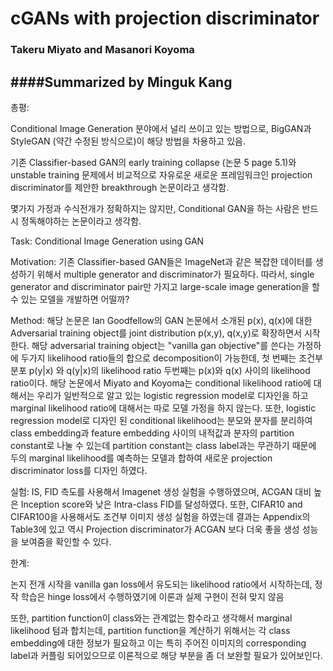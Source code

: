 # cGANs with projection discriminator
### Takeru Miyato and Masanori Koyoma
####Summarized by Minguk Kang
---
총평: 
	
Conditional Image Generation 분야에서 널리 쓰이고 있는 방법으로, BigGAN과 StyleGAN (약간 수정된 방식으로)이 해당 방법을 차용하고 있음. 

기존 Classifier-based GAN의 early training collapse (논문 5 page 5.1)와 unstable training 문제에서 비교적으로 자유로운 새로운 프레임워크인 projection discriminator를 제안한 breakthrough 논문이라고 생각함.
	
몇가지 가정과 수식전개가 정확하지는 않지만, Conditional GAN을 하는 사람은 반드시 정독해야하는 논문이라고 생각함.

Task: Conditional Image Generation using GAN
 
Motivation: 기존 Classifier-based GAN들은 ImageNet과 같은 복잡한 데이터를 생성하기 위해서 multiple generator and discriminator가 필요하다. 따라서, single generator and discriminator pair만 가지고 large-scale image generation을 할 수 있는 모델을 개발하면 어떨까?
 
Method: 해당 논문은 Ian Goodfellow의 GAN 논문에서 소개된 p(x), q(x)에 대한 Adversarial training object를 joint distribution p(x,y), q(x,y)로 확장하면서 시작한다. 해당 adversarial training object는 "vanilla gan objective"를 쓴다는 가정하에 두가지 likelihood ratio들의 합으로 decomposition이 가능한데, 첫 번째는 조건부 분포 p(y|x) 와 q(y|x)의 likelihood ratio 두번째는 p(x)와 q(x) 사이의 likelihood ratio이다. 해당 논문에서 Miyato and Koyoma는 conditional likelihood ratio에 대해서는 우리가 일반적으로 알고 있는 logistic regression model로 디자인을 하고 marginal likelihood ratio에 대해서는 따로 모델 가정을 하지 않는다. 또한, logistic regression model로 디자인 된 conditional likelihood는 분모와 분자를 분리하여 class embedding과 feature embedding 사이의 내적값과 분자의 partition constant로 나눌 수 있는데 partition constant는 class label과는 무관하기 때문에 두의 marginal likelihood를 예측하는 모델과 합하여 새로운 projection discriminator loss를 디자인 하였다. 
 
실험: IS, FID 측도를 사용해서 Imagenet 생성 실험을 수행하였으며, ACGAN 대비 높은 Inception score와 낮은 Intra-class FID를 달성하였다. 또한, CIFAR10 and CIFAR100을 사용해서도 조건부 이미지 생성 실험을 하였는데 결과는 Appendix의 Table3에 있고 역시 Projection discriminator가 ACGAN 보다 더욱 좋을 생성 성능을 보여줌을 확인할 수 있다.
 
한계:
	
논지 전개 시작을 vanilla gan loss에서 유도되는 likelihood ratio에서 시작하는데, 정작 학습은 hinge loss에서 수행하였기에 이론과 실제 구현이 전혀 맞지 않음
	
또한, partition function이 class와는 관계없는 함수라고 생각해서 marginal likelihood 텀과 합치는데, partition function을 계산하기 위해서는 각 class embedding에 대한 정보가 필요하고 이는 특히 주어진 이미지의 corresponding label과 커플링 되어있으므로 이론적으로 해당 부분을 좀 더 보완할 필요가 있어보인다. 
